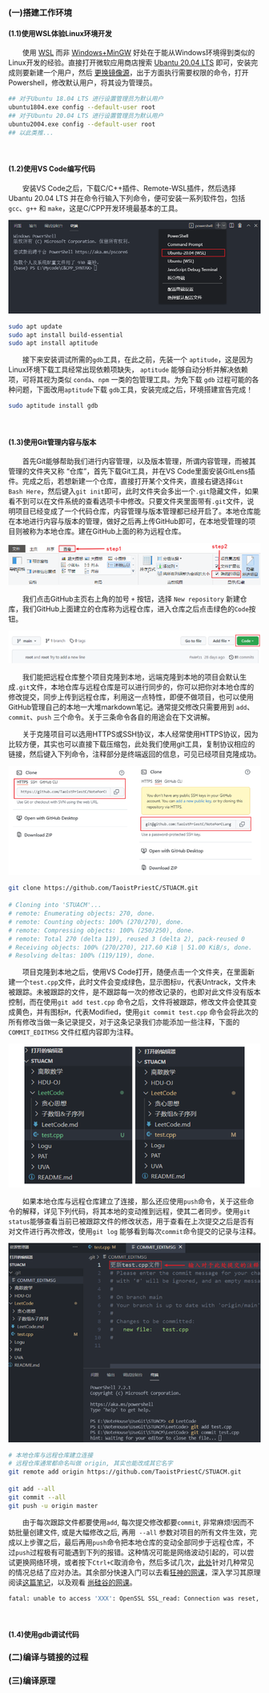 ### (一)搭建工作环境

#### **(1.1)使用WSL体验Linux环境开发**

　　使用 [WSL](https://docs.microsoft.com/zh-cn/windows/wsl/install) 而非 [Windows+MinGW](https://sourceforge.net/projects/mingw/) 好处在于能从Windows环境得到类似的Linux开发的经验。直接打开微软应用商店搜索 [Ubantu 20.04 LTS](https://zhuanlan.zhihu.com/p/135873643) 即可，安装完成则要新建一个用户，然后 [更换镜像源](https://zhuanlan.zhihu.com/p/142014944)，出于方面执行需要权限的命令，打开Powershell，修改默认用户，将其设为管理员。

```bash
## 对于Ubuntu 18.04 LTS 进行设置管理员为默认用户
ubuntu1804.exe config --default-user root
## 对于Ubuntu 20.04 LTS 进行设置管理员为默认用户
ubuntu2004.exe config --default-user root 
## 以此类推...
```

　

#### **(1.2)使用VS Code编写代码**

　　安装VS Code之后，下载C/C++插件、Remote-WSL插件，然后选择 Ubantu 20.04 LTS 并在命令行输入下列命令，便可安装一系列软件包，包括 `gcc`、`g++` 和 `make`，这是C/CPP开发环境最基本的工具。

<div align=center>
    <img src="images/image-20220117091610130.png">
</div>

```bash
sudo apt update
sudo apt install build-essential
sudo apt install aptitude
```
　　接下来安装调试所需的`gdb`工具，在此之前，先装一个 `aptitude`，这是因为Linux环境下载工具经常出现依赖项缺失， `aptitude` 能够自动分析并解决依赖项，可将其视为类似 `conda`、`npm` 一类的包管理工具。为免下载 `gdb` 过程可能的各种问题，下面改用`aptitude`下载 `gdb`工具，安装完成之后，环境搭建宣告完成！

```bash
sudo aptitude install gdb
```

　

#### (1.3)使用Git管理内容与版本

　　首先Git能够帮助我们进行内容管理，以及版本管理，所谓内容管理，而被其管理的文件夹又称 “仓库”，首先下载Git工具，并在VS Code里面安装GitLens插件。完成之后，若想新建一个仓库，直接打开某个文件夹，直接右键选择`Git Bash Here`，然后键入`git init`即可，此时文件夹会多出一个`.git`隐藏文件，如果看不到可以在文件系统的查看选项卡中修改。只要文件夹里面带有`.git`文件，说明项目已经变成了一个代码仓库，内容管理与版本管理都已经开启了。本地仓库能在本地进行内容与版本的管理，做好之后再上传GitHub即可，在本地受管理的项目则被称为本地仓库。建在GitHub上面的称为远程仓库。

<div align=center>
    <img src="images/image-20220120000517809.png">
</div>

　　我们点击GitHub主页右上角的加号 `+` 按钮，选择 `New repository` 新建仓库，我们GitHub上面建立的仓库称为远程仓库，进入仓库之后点击绿色的`Code`按钮。

<div align=center>
    <img src="images/image-20220120001550178.png">
</div>

　　我们能把远程仓库整个项目克隆到本地，远端克隆到本地的项目会默认生成`.git`文件，本地仓库与远程仓库是可以进行同步的，你可以把你对本地仓库的修改提交，同步上传到远程仓库，利用这一点特性，即便不做项目，也可以使用GitHub管理自己的本地一大堆markdown笔记。通常提交修改只需要用到 `add`、`commit`、`push` 三个命令。关于三条命令各自的用途会在下文讲解。

　　关于克隆项目可以选用HTTPS或SSH协议，本人经常使用HTTPS协议，因为比较方便，其实也可以直接下载压缩包，此处我们使用git工具，复制协议相应的链接，然后键入下列命令，注释部分是终端返回的信息，可见已经项目克隆成功。

<div align=center>
    <img src="images/image-20220119235548517.png">
</div>

```bash
git clone https://github.com/TaoistPriestC/STUACM.git

# Cloning into 'STUACM'...
# remote: Enumerating objects: 270, done.
# remote: Counting objects: 100% (270/270), done.
# remote: Compressing objects: 100% (250/250), done.
# remote: Total 270 (delta 119), reused 3 (delta 2), pack-reused 0
# Receiving objects: 100% (270/270), 217.60 KiB | 51.00 KiB/s, done.
# Resolving deltas: 100% (119/119), done.
```



　　项目克隆到本地之后，使用VS Code打开，随便点击一个文件夹，在里面新建一个`test.cpp`文件，此时文件会变成绿色，显示图标`U`，代表Untrack，文件未被跟踪。未被跟踪的文件，是不跟踪每一次的修改记录的，也即对此文件没有版本控制，而在使用`git add test.cpp` 命令之后，文件将被跟踪，修改文件会使其变成黄色，并有图标`M`，代表Modified，使用`git commit test.cpp` 命令会将此次的所有修改当做一条记录提交，对于这条记录我们亦能添加一些注释，下面的`COMMIT_EDITMSG` 文件红框内容即为注释。

<div align=center>
    <img src="images/image-20220120002918784.png">
</div>

　　如果本地仓库与远程仓库建立了连接，那么还应使用`push`命令，关于这些命令的解释，详见下列代码，将其本地的变动推到远程，使其二者同步。使用`git status`能够查看当前已被跟踪文件的修改状态，用于查看在上次提交之后是否有对文件进行再次修改，使用`git log` 能够看到每次`commit`命令提交的记录与注释。

<div align=center>
    <img src="images/image-20220120003212162.png">
</div>



```bash
# 本地仓库与远程仓库建立连接
# 远程仓库通常都命名叫做 origin, 其实也能改成其它名字
git remote add origin https://github.com/TaoistPriestC/STUACM.git

git add --all
git commit --all
git push -u origin master
```

　　由于每次跟踪文件都要使用`add`, 每次提交修改都要`commit`, 非常麻烦!因而不妨批量创建文件, 或是大幅修改之后, 再用` --all` 参数对项目的所有文件生效，完成以上步骤之后，最后再用`push`命令把本地仓库的变动全部同步于远程仓库，不过`push`过程极有可能遇到下列的报错。这种情况可能是网络波动引起的，可以尝试更换网络环境，或者按下`Ctrl+C`取消命令，然后多试几次，[此处](https://www.cnblogs.com/fairylyl/p/15059437.html)针对几种常见的情况总结了应对办法。其余部分快速入门可以去看[狂神的网课](https://www.bilibili.com/video/BV1FE411P7B3?from=search&seid=3425856715137347591&spm_id_from=333.337.0.0)，深入学习其原理阅读[这篇笔记](https://blog.csdn.net/xiaoputao0903/article/details/23912561)，以及观看 [尚硅谷的网课](https://www.bilibili.com/video/BV1pW411A7a5?from=search&seid=3425856715137347591&spm_id_from=333.337.0.0)。

```bash
fatal: unable to access 'XXX': OpenSSL SSL_read: Connection was reset, errno 10054
```

　

#### (1.4)使用gdb调试代码





### (二)编译与链接的过程







### (三)编译原理
